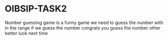 # OIBSIP-TASK2
Number guessing game is a funny game we need to guess the number with in the range if we guess the number congrats you guess the number other better luck next time
